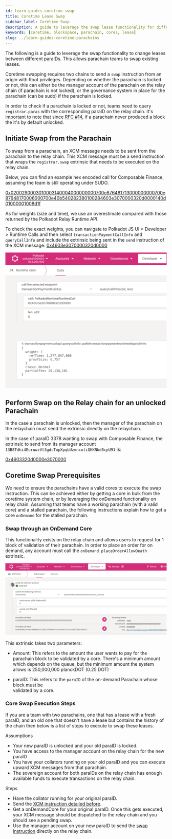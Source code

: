 ```yaml
---
id: learn-guides-coretime-swap
title: Coretime Lease Swap
sidebar_label: Coretime Swap
description: A guide to leverage the swap lease functionality for different parachains
keywords: [coretime, blockspace, parachain, cores, lease]
slug: ../learn-guides-coretime-parachains
---
```


The following is a guide to leverage the swap functionality to change leases between different
paraIDs. This allows parachain teams to swap existing leases.

Coretime swapping requires two chains to send a `swap` instruction from an origin with Root
privileges. Depending on whether the parachain is locked or not, this can either be the manager
account of the parachain on the relay chain (if parachain is not locked), or the governance system
in place for the parachain (can be sudo) if the parachain is locked.

In order to check if a parachain is locked or not, teams need to query `registrar.paras` with the
corresponding paraID on the relay chain. It's important to note that since
[RFC #14](https://github.com/polkadot-fellows/RFCs/pull/14), if a parachain never produced a block
the it's by default unlocked.

## Initiate Swap from the Parachain

To swap from a parachain, an XCM message needs to be sent from the parachain to the relay chain.
This XCM message must be a send instruction that wraps the `registrar.swap` extrinsic that needs to
be executed on the relay chain.

Below, you can find an example hex encoded call for Composable Finance, assuming the team is still
operating under SUDO.

[0x0200290003010003140004000000000700e876481713000000000700e87648170006000700e40b540282380100284603e3070000320d0000140d01000001008d1f](https://polkadot.js.org/apps/?rpc=wss%3A%2F%2Fcomposable-rpc.dwellir.com#/extrinsics/decode/0x0200290003010003140004000000000700e876481713000000000700e87648170006000700e40b540282380100284603e3070000320d0000140d01000001008d1f)

As for weights (size and time), we use an overestimate compared with those returned by the Polkadot Relay Runtime API.

To check the exact weights, you can navigate to Polkadot JS UI > Developer > Runtime Calls and then
select `transactionPaymentCallInfo` and `queryCallInfo` and include the extrinsic being sent in the
`send` instruction of the XCM message:
[0x4603e3070000320d0000](https://polkadot.js.org/apps/?rpc=wss%3A%2F%2Frpc.ibp.network%2Fpolkadot#/extrinsics/decode/0x4603e3070000320d0000)

![TX-payment-API-Lease-Swap](../assets/coretime/tx-payment-api-weights-lease-swap.png)

## Perform Swap on the Relay chain for an unlocked Parachain

In the case a parachain is unlocked, then the manager of the parachain on the relaychain must send
the extrinsic directly on the relaychain.

In the case of paraID 3378 wanting to swap with Composable Finance, the extrinsic to send from its
manager account `13B8Tdhi4EuruwzVt3gdcTopXpqbUzmncutiQKKNbd8cpU91` is:

[0x4603320d0000e3070000](https://polkadot.js.org/apps/?rpc=wss%3A%2F%2Frpc.ibp.network%2Fpolkadot#/extrinsics/decode/0x4603320d0000e3070000)

## Coretime Swap Prerequisites

We need to ensure the parachains have a valid cores to execute the swap instruction. This can be
achieved either by getting a core in bulk from the coretime system chain, or by leveraging the
onDemand functionality on relay chain. Assuming that teams have a working parachain (with a valid
core) and a stalled parachain, the following instructions explain how to get a core `onDemand` for
the stalled parachain.

### Swap through an OnDemand Core

This functionality exists on the relay chain and allows users to request for 1 block of validation
of their parachain. In order to place an order for on demand, any account must call the
`onDemand.placeOrderAllowDeath` extrinsic.

![onDemand-block-production](../assets/coretime/onDemand-block-production.png)

This extrinsic takes two parameters:

- Amount: This refers to the amount the user wants to pay for the parachain block to be validated by
  a core. There's a minimum amount which depends on the queue, but the minimum amount the system
  allows is 250,000,000 planckDOT (0.25 DOT)

- paraID: This refers to the `paraID` of the on-demand Parachain whose block must be  
  validated by a core.

### Core Swap Execution Steps

If you are a team with two parachains, one that has a lease with a fresh paraID, and an old one that
doesn't have a lease but contains the history of the chain then below is a list of steps to execute
to swap these leases.

Assumptions

- Your new paraID is unlocked and your old paraID is locked.
- You have access to the manager account on the relay chain for the new paraID
- You have your collators running on your old paraID and you can execute upward XCM messages from
  that parachain.
- The sovereign account for both paraIDs on the relay chain has enough available funds to execute
  transactions on the relay chain.

Steps

- Have the collator running for your original paraID.
- Send the [XCM instruction detailed before](#initiate-swap-from-the-parachain).
- Get a onDemandCore for your original paraID. Once this gets executed, your XCM message should be
  dispatched to the relay chain and you should see a pending swap.
- Use the manager account on your new paraID to send the
  [swap instruction](#perform-swap-on-the-relay-chain-for-an-unlocked-parachain) directly on the
  relay chain.
